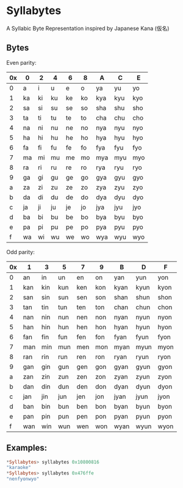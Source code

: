 # Syllabytes
A Syllabic Byte Representation inspired by Japanese Kana (仮名)

## Bytes

Even parity:

 | 0x | 0  | 2  | 4  | 6  | 8  | A   | C   | E   |
 |----|----|----|----|----|----|-----|-----|-----|
 | 0  | a  | i  | u  | e  | o  | ya  | yu  | yo  |
 | 1  | ka | ki | ku | ke | ko | kya | kyu | kyo |
 | 2  | sa | si | su | se | so | sha | shu | sho |
 | 3  | ta | ti | tu | te | to | cha | chu | cho |
 | 4  | na | ni | nu | ne | no | nya | nyu | nyo |
 | 5  | ha | hi | hu | he | ho | hya | hyu | hyo |
 | 6  | fa | fi | fu | fe | fo | fya | fyu | fyo |
 | 7  | ma | mi | mu | me | mo | mya | myu | myo |
 | 8  | ra | ri | ru | re | ro | rya | ryu | ryo |
 | 9  | ga | gi | gu | ge | go | gya | gyu | gyo |
 | a  | za | zi | zu | ze | zo | zya | zyu | zyo |
 | b  | da | di | du | de | do | dya | dyu | dyo |
 | c  | ja | ji | ju | je | jo | jya | jyu | jyo |
 | d  | ba | bi | bu | be | bo | bya | byu | byo |
 | e  | pa | pi | pu | pe | po | pya | pyu | pyo |
 | f  | wa | wi | wu | we | wo | wya | wyu | wyo |

Odd parity:

 | 0x | 1   | 3   | 5   | 7   | 9   | B    | D    | F    |
 |----|-----|-----|-----|-----|-----|------|------|------|
 | 0  | an  | in  | un  | en  | on  | yan  | yun  | yon  |
 | 1  | kan | kin | kun | ken | kon | kyan | kyun | kyon |
 | 2  | san | sin | sun | sen | son | shan | shun | shon |
 | 3  | tan | tin | tun | ten | ton | chan | chun | chon |
 | 4  | nan | nin | nun | nen | non | nyan | nyun | nyon |
 | 5  | han | hin | hun | hen | hon | hyan | hyun | hyon |
 | 6  | fan | fin | fun | fen | fon | fyan | fyun | fyon |
 | 7  | man | min | mun | men | mon | myan | myun | myon |
 | 8  | ran | rin | run | ren | ron | ryan | ryun | ryon |
 | 9  | gan | gin | gun | gen | gon | gyan | gyun | gyon |
 | a  | zan | zin | zun | zen | zon | zyan | zyun | zyon |
 | b  | dan | din | dun | den | don | dyan | dyun | dyon |
 | c  | jan | jin | jun | jen | jon | jyan | jyun | jyon |
 | d  | ban | bin | bun | ben | bon | byan | byun | byon |
 | e  | pan | pin | pun | pen | pon | pyan | pyun | pyon |
 | f  | wan | win | wun | wen | won | wyan | wyun | wyon |

## Examples:

```haskell
*Syllabytes> syllabytes 0x10800816
"karaoke"
*Syllabytes> syllabytes 0x476ffe
"nenfyonwyo"
```
